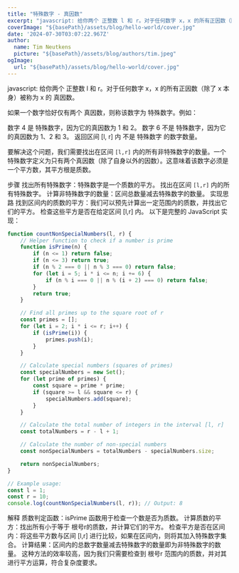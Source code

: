 ```yaml
---
title: "特殊数字 - 真因数"
excerpt: "javascript: 给你两个 正整数 l 和 r。对于任何数字 x，x 的所有正因数（除了 x 本身）被称为 x 的 真因数。"
coverImage: "${basePath}/assets/blog/hello-world/cover.jpg"
date: '2024-07-30T03:07:22.967Z'
author:
  name: Tim Neutkens
  picture: "${basePath}/assets/blog/authors/tim.jpeg"
ogImage:
  url: "${basePath}/assets/blog/hello-world/cover.jpg"
---
```


javascript: 给你两个 正整数 l 和 r。对于任何数字 x，x 的所有正因数（除了 x 本身）被称为 x 的 真因数。

如果一个数字恰好仅有两个 真因数，则称该数字为 特殊数字。例如：

数字 4 是 特殊数字，因为它的真因数为 1 和 2。
数字 6 不是 特殊数字，因为它的真因数为 1、2 和 3。
返回区间 [l, r] 内 不是 特殊数字 的数字数量。

要解决这个问题，我们需要找出在区间 
`[l,r]` 内的所有非特殊数字的数量。一个特殊数字定义为只有两个真因数（除了自身以外的因数）。这意味着该数字必须是一个平方数，其平方根是质数。

步骤
找出所有特殊数字：特殊数字是一个质数的平方。
找出在区间 `[l,r]` 内的所有特殊数字。
计算非特殊数字的数量：区间总数量减去特殊数字的数量。
实现思路
找到区间内的质数的平方：我们可以预先计算出一定范围内的质数，并找出它们的平方。
检查这些平方是否在给定区间 [l,r] 内。
以下是完整的 JavaScript 实现：
```javascript
function countNonSpecialNumbers(l, r) {
    // Helper function to check if a number is prime
    function isPrime(n) {
        if (n <= 1) return false;
        if (n <= 3) return true;
        if (n % 2 === 0 || n % 3 === 0) return false;
        for (let i = 5; i * i <= n; i += 6) {
            if (n % i === 0 || n % (i + 2) === 0) return false;
        }
        return true;
    }

    // Find all primes up to the square root of r
    const primes = [];
    for (let i = 2; i * i <= r; i++) {
        if (isPrime(i)) {
            primes.push(i);
        }
    }

    // Calculate special numbers (squares of primes)
    const specialNumbers = new Set();
    for (let prime of primes) {
        const square = prime * prime;
        if (square >= l && square <= r) {
            specialNumbers.add(square);
        }
    }

    // Calculate the total number of integers in the interval [l, r]
    const totalNumbers = r - l + 1;

    // Calculate the number of non-special numbers
    const nonSpecialNumbers = totalNumbers - specialNumbers.size;

    return nonSpecialNumbers;
}

// Example usage:
const l = 1;
const r = 10;
console.log(countNonSpecialNumbers(l, r)); // Output: 8

```
解释
质数判定函数：isPrime 函数用于检查一个数是否为质数。
计算质数的平方：找出所有小于等于 根号r的质数，并计算它们的平方。
检查平方是否在区间内：将这些平方数与区间 [l,r] 进行比较，如果在区间内，则将其加入特殊数字集合。
计算结果：区间内的总数字数量减去特殊数字的数量即为非特殊数字的数量。
这种方法的效率较高，因为我们只需要检查到  根号r 范围内的质数，并对其进行平方运算，符合复杂度要求。
